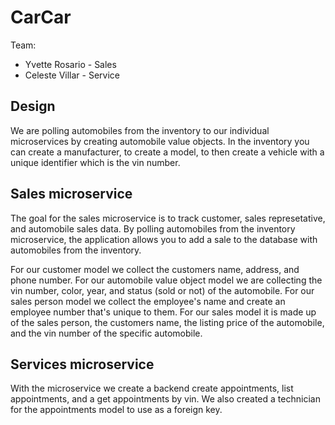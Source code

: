 # CarCar

Team:

* Yvette Rosario - Sales
* Celeste Villar - Service

## Design

We are polling automobiles from the inventory to our individual microservices by creating automobile value objects.
In the inventory you can create a manufacturer, to create a model, to then create a vehicle with a unique identifier which is the vin number.

## Sales microservice

The goal for the sales microservice is to track customer, sales represetative, and automobile sales data.
By polling automobiles from the inventory microservice, the application allows you to add a sale to the database with automobiles from the inventory.

For our customer model we collect the customers name, address, and phone number.
For our automobile value object model we are collecting the vin number, color, year, and status (sold or not) of the automobile.
For our sales person model we collect the employee's name and create an employee number that's unique to them.
For our sales model it is made up of the sales person, the customers name, the listing price of the automobile, and the vin number of the specific automobile.


## Services microservice

With the microservice we create a backend create appointments, list appointments, and a get appointments by vin. We also created a technician for the appointments model to use as a foreign key.
